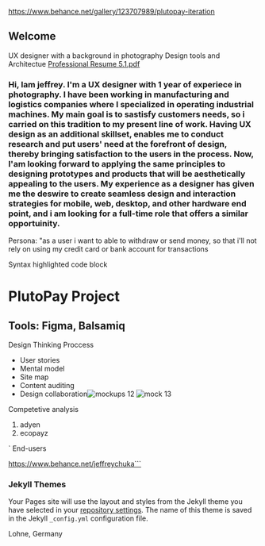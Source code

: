 https://www.behance.net/gallery/123707989/plutopay-iteration
## Welcome 

UX designer with a background in photography
Design tools and Architectue
[Professional Resume 5.1.pdf](https://github.com/jeffreychuka/jeff-c/files/6858681/Professional.Resume.5.1.pdf)
### Hi, Iam jeffrey. I'm a UX designer with 1 year of experiece in photography. I have been working in manufacturing and logistics companies where I specialized in operating industrial machines. My main goal is to sastisfy customers needs, so i carried on this tradition to my present line of work. Having UX design as an additional skillset, enables me to conduct research and put users' need at the forefront of design, thereby bringing satisfaction to the users in the process. Now, I'am looking forward to applying the same principles to designing prototypes and products that will be aesthetically appealing to the users. My experience as a designer has given me the deswire to create seamless design and interaction strategies for mobile, web, desktop, and other hardware end point, and i am looking for a full-time role that offers a similar opportuinity.

Persona: "as a user i want to able to withdraw or send money, so that i'll not rely on using my credit card or bank account for transactions

Syntax highlighted code block

# PlutoPay Project
## Tools: Figma, Balsamiq
Design Thinking Proccess
- User stories
- Mental model
- Site map
- Content auditing
- Design collaboration![mockups 12](https://user-images.githubusercontent.com/87776403/126576084-7cf90ff9-e562-46e9-9645-07e876f31fa8.png)
![mock 13](https://user-images.githubusercontent.com/87776403/126576094-a2cf8297-863f-4bd6-abc3-506bb5535d7c.png)

Competetive analysis
1. adyen
2. ecopayz

` End-users

https://www.behance.net/jeffreychuka```


### Jekyll Themes

Your Pages site will use the layout and styles from the Jekyll theme you have selected in your [repository settings](https://github.com/jeffreychuka/jeff-c/settings/pages). The name of this theme is saved in the Jekyll `_config.yml` configuration file.

Lohne, Germany

